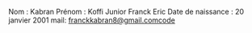 Nom : Kabran
Prénom : Koffi Junior Franck Eric
Date de naissance : 20 janvier 2001
mail: franckkabran8@gmail.comcode
